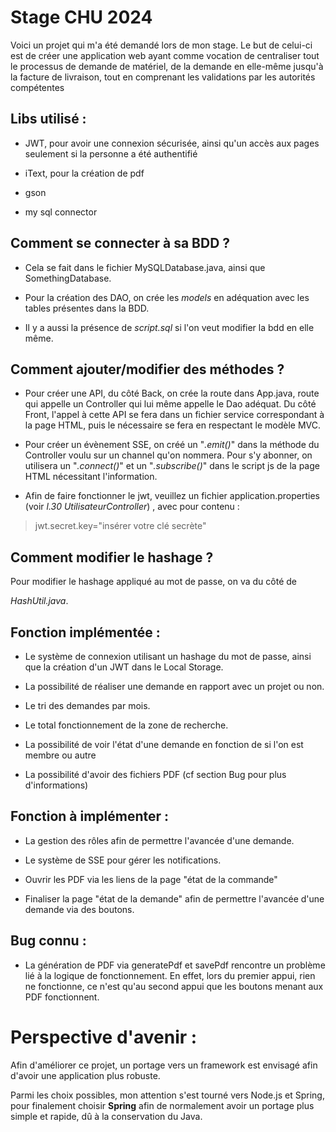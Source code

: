 
  

# Stage CHU 2024

Voici un projet qui m'a été demandé lors de mon stage. Le but de celui-ci est de créer une application web ayant comme vocation de centraliser tout le processus de demande de matériel, de la demande en elle-même jusqu'à la facture de livraison, tout en comprenant les validations par les autorités compétentes

  
  
  

## Libs utilisé :

- JWT, pour avoir une connexion sécurisée, ainsi qu'un accès aux pages seulement si la personne a été authentifié

- iText, pour la création de pdf

- gson

- my sql connector

  

## Comment se connecter à sa BDD ?

  

- Cela se fait dans le fichier MySQLDatabase.java, ainsi que SomethingDatabase.

- Pour la création des DAO, on crée les *models* en adéquation avec les tables présentes dans la BDD.

- Il y a aussi la présence de *script.sql* si l'on veut modifier la bdd en elle même.

  

## Comment ajouter/modifier des méthodes ?

  

- Pour créer une API, du côté Back, on crée la route dans App.java, route qui appelle un Controller qui lui même appelle le Dao adéquat. Du côté Front, l'appel à cette API se fera dans un fichier service correspondant à la page HTML, puis le nécessaire se fera en respectant le modèle MVC.

  

- Pour créer un évènement SSE, on créé un "*.emit()*" dans la méthode du Controller voulu sur un channel qu'on nommera. Pour s'y abonner, on utilisera un "*.connect()*" et un "*.subscribe()*" dans le script js de la page HTML nécessitant l'information.

  

- Afin de faire fonctionner le jwt, veuillez un fichier application.properties (voir *l.30 UtilisateurController*) , avec pour contenu :

>jwt.secret.key="insérer votre clé secrète"

  

## Comment modifier le hashage ?

  

Pour modifier le hashage appliqué au mot de passe, on va du côté de

*HashUtil.java*.

  

## Fonction implémentée :

- Le système de connexion utilisant un hashage du mot de passe, ainsi que la création d'un JWT dans le Local Storage.

- La possibilité de réaliser une demande en rapport avec un projet ou non.

- Le tri des demandes par mois.

- Le total fonctionnement de la zone de recherche.

- La possibilité de voir l'état d'une demande en fonction de si l'on est membre ou autre

- La possibilité d'avoir des fichiers PDF (cf section Bug pour plus d'informations)

  

## Fonction à implémenter :

- La gestion des rôles afin de permettre l'avancée d'une demande.

- Le système de SSE pour gérer les notifications.

- Ouvrir les PDF via les liens de la page "état de la commande"

- Finaliser la page "état de la demande" afin de permettre l'avancée d'une demande via des boutons.

  

## Bug connu :

- La génération de PDF via generatePdf et savePdf rencontre un problème lié à la logique de fonctionnement. En effet, lors du premier appui, rien ne fonctionne, ce n'est qu'au second appui que les boutons menant aux PDF fonctionnent.

  

# Perspective d'avenir :

  

Afin d'améliorer ce projet, un portage vers un framework est envisagé afin d'avoir une application plus robuste.

Parmi les choix possibles, mon attention s'est tourné vers Node.js et Spring, pour finalement choisir **Spring** afin de normalement avoir un portage plus simple et rapide, dû à la conservation du Java.

  

  

```